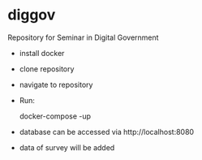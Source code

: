 # diggov
Repository for Seminar in Digital Government

- install docker
- clone repository
- navigate to repository
- Run:

  docker-compose -up

- database can be accessed via http://localhost:8080

- data of survey will be added

  



